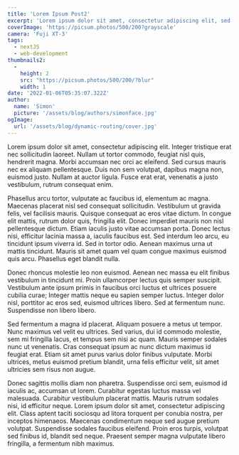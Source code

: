 ```yaml
---
title: 'Lorem Ipsum Post2'
excerpt: 'Lorem ipsum dolor sit amet, consectetur adipiscing elit, sed do eiusmod tempor incididunt ut labore et dolore magna aliqua. Praesent elementum facilisis leo vel fringilla est ullamcorper eget. At imperdiet dui accumsan sit amet nulla facilities morbi tempus.'
coverImage: 'https://picsum.photos/500/200?grayscale'
camera: 'Fuji XT-3'
tags: 
  - nextJS
  - web-development
thumbnails2: 
  - 
    height: 2
    src: "https://picsum.photos/500/200/?blur"
    width: 1
date: '2022-01-06T05:35:07.322Z'
author:
  name: 'Simon'
  picture: '/assets/blog/authors/simonface.jpg'
ogImage:
  url: '/assets/blog/dynamic-routing/cover.jpg'
---
```



Lorem ipsum dolor sit amet, consectetur adipiscing elit. Integer tristique erat nec sollicitudin laoreet. Nullam ut tortor commodo, feugiat nisl quis, hendrerit magna. Morbi accumsan nec orci ac eleifend. Sed cursus mauris nec ex aliquam pellentesque. Duis non sem volutpat, dapibus magna non, euismod justo. Nullam at auctor ligula. Fusce erat erat, venenatis a justo vestibulum, rutrum consequat enim.

Phasellus arcu tortor, vulputate ac faucibus id, elementum ac magna. Maecenas placerat nisl sed consequat sollicitudin. Vestibulum ut gravida felis, vel facilisis mauris. Quisque consequat ac eros vitae dictum. In congue elit mattis, rutrum dolor quis, fringilla elit. Donec imperdiet mauris non nisl pellentesque dictum. Etiam iaculis justo vitae accumsan porta. Donec lectus nisi, efficitur lacinia massa a, iaculis faucibus est. Sed interdum leo arcu, eu tincidunt ipsum viverra id. Sed in tortor odio. Aenean maximus urna ut mattis tincidunt. Mauris sit amet quam vel quam congue maximus euismod quis arcu. Phasellus eget blandit nulla.

Donec rhoncus molestie leo non euismod. Aenean nec massa eu elit finibus vestibulum in tincidunt mi. Proin ullamcorper lectus quis semper suscipit. Vestibulum ante ipsum primis in faucibus orci luctus et ultrices posuere cubilia curae; Integer mattis neque eu sapien semper luctus. Integer dolor nisl, porttitor ac eros sed, euismod ultrices libero. Sed at fermentum nunc. Suspendisse non libero libero.

Sed fermentum a magna id placerat. Aliquam posuere a metus ut tempor. Nunc maximus vel velit eu ultrices. Sed varius, dui id commodo molestie, sem mi fringilla lacus, et tempus sem nisi ac quam. Mauris semper sodales nunc ut venenatis. Cras consequat ipsum ac nunc dictum maximus id feugiat erat. Etiam sit amet purus varius dolor finibus vulputate. Morbi ultrices, metus euismod pretium blandit, urna felis efficitur velit, sit amet ultricies sem risus non augue.

Donec sagittis mollis diam non pharetra. Suspendisse orci sem, euismod id iaculis ac, accumsan ut lorem. Curabitur egestas luctus massa vel malesuada. Curabitur vestibulum placerat mattis. Mauris rutrum sodales nisi, id efficitur neque. Lorem ipsum dolor sit amet, consectetur adipiscing elit. Class aptent taciti sociosqu ad litora torquent per conubia nostra, per inceptos himenaeos. Maecenas condimentum neque sed augue pretium volutpat. Suspendisse sodales faucibus eleifend. Proin eros turpis, volutpat sed finibus id, blandit sed neque. Praesent semper magna vulputate libero fringilla, a fermentum nibh maximus. 